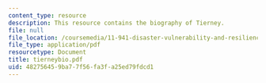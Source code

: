 ```yaml
---
content_type: resource
description: This resource contains the biography of Tierney.
file: null
file_location: /coursemedia/11-941-disaster-vulnerability-and-resilience-spring-2005/482756459ba77f56fa3fa25ed79fdcd1_tierneybio.pdf
file_type: application/pdf
resourcetype: Document
title: tierneybio.pdf
uid: 48275645-9ba7-7f56-fa3f-a25ed79fdcd1
---
```

